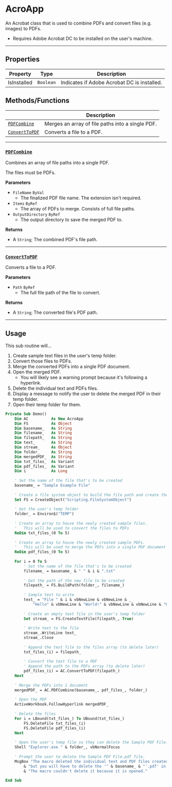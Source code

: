 # AcroApp

An Acrobat class that is used to combine PDFs and convert files (e.g. images) to PDFs.

- Requires Adobe Acrobat DC to be installed on the user's machine.

---

## Properties

| Property    | Type      | Description                                 |
|-------------|-----------|---------------------------------------------|
| IsInstalled | `Boolean` | Indicates if Adobe Acrobat DC is installed. |

## Methods/Functions

|                                 | Description                                      |
|---------------------------------|--------------------------------------------------|
| [`PDFCombine`](#pdfcombine)     | Merges an array of file paths into a single PDF. |
| [`ConvertToPDF`](#converttopdf) | Converts a file to a PDF.                        |

---

### [`PDFCombine`](AcroApp.cls#L76)

Combines an array of file paths into a single PDF.

The files must be PDFs.

**Parameters**
- `FileName` `ByVal`
    - The finalized PDF file name. The extension isn't required.
- `Items` `ByRef`
    - The array of PDFs to merge. Consists of full file paths.
- `OutputDirectory` `ByRef`
    - The output directory to save the merged PDF to.

**Returns**
- A `String`; The combined PDF's file path.

---

### [`ConvertToPDF`](AcroApp.cls#L162)

Converts a file to a PDF.

**Parameters**
- `Path` `ByRef`
    - The full file path of the file to convert.

**Returns**
- A `String`; The converted file's PDF path.


---

## Usage

This sub routine will...
1. Create sample text files in the user's temp folder.
2. Convert those files to PDFs.
3. Merge the converted PDFs into a single PDF document.
4. Open the merged PDF.
    - You will likely see a warning prompt because it's following a hyperlink.
5. Delete the individual text and PDFs files.
6. Display a message to notify the user to delete the merged PDF in their temp folder.
7. Open their temp folder for them.

```vb
Private Sub Demo()
    Dim AC          As New AcroApp
    Dim FS          As Object
    Dim basename_   As String
    Dim filename_   As String
    Dim filepath_   As String
    Dim text_       As String
    Dim stream_     As Object
    Dim folder_     As String
    Dim mergedPDF_  As String
    Dim txt_files_  As Variant
    Dim pdf_files_  As Variant
    Dim i           As Long
    
    ' Set the name of the file that's to be created
    basename_ = "Sample Example File"
    
    ' Create a file system object to build the file path and create the text file
    Set FS = CreateObject("Scripting.FileSystemObject")
    
    ' Get the user's temp folder
    folder_ = Environ$("TEMP")
    
    ' Create an array to house the newly created sample files.
    '   This will be used to convert the files to PDFs
    ReDim txt_files_(0 To 5)
    
    ' Create an array to house the newly created sample PDFs.
    '   This will be used to merge the PDFs into a single PDF document
    ReDim pdf_files_(0 To 5)
    
    For i = 0 To 5
        ' Set the name of the file that's to be created
        filename_ = basename_ & " " & i & ".txt"
        
        ' Get the path of the new file to be created
        filepath_ = FS.BuildPath(folder_, filename_)
        
        ' Sample text to write
        text_ = "File " & i & vbNewLine & vbNewLine & _
            "Hello" & vbNewLine & "World!" & vbNewLine & vbNewLine & "How are you?"
        
        ' Create an empty text file in the user's temp folder
        Set stream_ = FS.CreateTextFile(filepath_, True)
      
        ' Write text to the file
        stream_.WriteLine text_
        stream_.Close
        
        ' Append the text file to the files array (to delete later)
        txt_files_(i) = filepath_
        
        ' Convert the text file to a PDF
        ' Append the path to the PDFs array (to delete later)
        pdf_files_(i) = AC.ConvertToPDF(filepath_)
    Next
    
    ' Merge the PDFs into 1 document
    mergedPDF_ = AC.PDFCombine(basename_, pdf_files_, folder_)
    
    ' Open the PDF
    ActiveWorkbook.FollowHyperlink mergedPDF_
    
    ' Delete the files
    For i = LBound(txt_files_) To UBound(txt_files_)
        FS.DeleteFile txt_files_(i)
        FS.DeleteFile pdf_files_(i)
    Next
    
    ' Open the user's temp file so they can delete the Sample PDF File.pdf file.
    Shell "Explorer.exe " & folder_, vbNormalFocus
    
    ' Prompt the user to delete the Sample PDF File.pdf file.
    MsgBox "The macro deleted the individual text and PDF files created, " & vbNewLine _
        & "but you will have to delete the '" & basename_ & "'.pdf' in the temp folder." & vbNewLine _
        & "The macro couldn't delete it because it is opened."
    
End Sub
```
